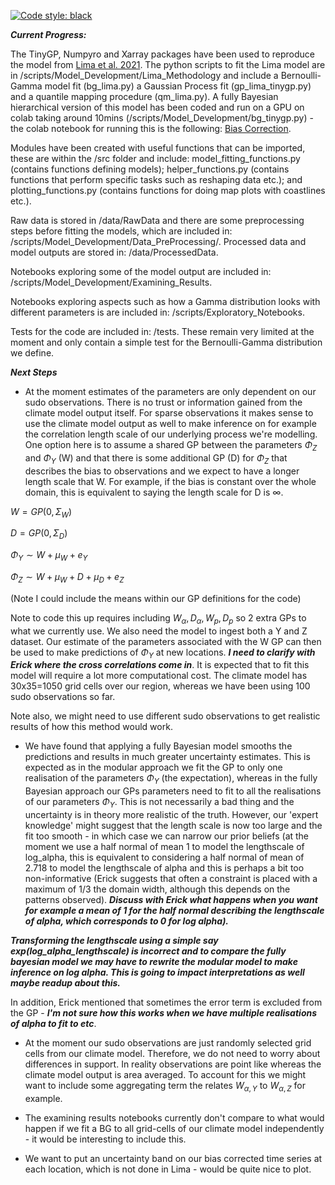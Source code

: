 [![Code style: black](https://img.shields.io/badge/code%20style-black-000000.svg)](https://github.com/psf/black)

***Current Progress:***

The TinyGP, Numpyro and Xarray packages have been used to reproduce the model from [Lima et al. 2021](http://dx.doi.org/10.1016/j.jhydrol.2021.126095). The python scripts to fit the Lima model are in /scripts/Model_Development/Lima_Methodology and include a Bernoulli-Gamma model fit (bg_lima.py) a Gaussian Process fit (gp_lima_tinygp.py) and a quantile mapping procedure (qm_lima.py). A fully Bayesian hierarchical version of this model has been coded and run on a GPU on colab taking around 10mins (/scripts/Model_Development/bg_tinygp.py) - the colab notebook for running this is the following: [Bias Correction](https://colab.research.google.com/drive/1d4HDeDqS8yW86ohiRQLM2W7aSQM8Osip?usp=sharing). 

Modules have been created with useful functions that can be imported, these are within the /src folder and include: model_fitting_functions.py (contains functions defining models); helper_functions.py (contains functions that perform specific tasks such as reshaping data etc.); and plotting_functions.py (contains functions for doing map plots with coastlines etc.).

Raw data is stored in /data/RawData and there are some preprocessing steps before fitting the models, which are included in: /scripts/Model_Development/Data_PreProcessing/. Processed data and model outputs are stored in: /data/ProcessedData.

Notebooks exploring some of the model output are included in: /scripts/Model_Development/Examining_Results. 

Notebooks exploring aspects such as how a Gamma distribution looks with different parameters is are included in: /scripts/Exploratory_Notebooks.

Tests for the code are included in: /tests. These remain very limited at the moment and only contain a simple test for the Bernoulli-Gamma distribution we define. 

***Next Steps***

- At the moment estimates of the parameters are only dependent on our sudo observations. There is no trust or information gained from the climate model output itself. For sparse observations it makes sense to use the climate model output as well to make inference on for example the correlation length scale of our underlying process we're modelling. One option here is to assume a shared GP between the parameters $\Phi_Z$ and  $\Phi_Y$ (W) and that there is some additional GP (D) for $\Phi_Z$ that describes the bias to observations and we expect to have a longer length scale that W. For example, if the bias is constant over the whole domain, this is equivalent to saying the length scale for D is $\infty$.

$W = GP(0,\Sigma_W)$ 

$D = GP(0,\Sigma_D)$ 

$\Phi_Y \sim W + \mu_W + e_Y$

$\Phi_Z \sim W + \mu_W + D + \mu_D + e_Z$

(Note I could include the means within our GP definitions for the code)

Note to code this up requires including $W_{\alpha},D_{\alpha},W_p,D_p$ so 2 extra GPs to what we currently use. We also need the model to ingest both a Y and Z dataset. Our estimate of the parameters associated with the W GP can then be used to make predictions of $\Phi_Y$ at new locations. ***I need to clarify with Erick where the cross correlations come in***. It is expected that to fit this model will require a lot more computational cost. The climate model has 30x35=1050 grid cells over our region, whereas we have been using 100 sudo observations so far. 

Note also, we might need to use different sudo observations to get realistic results of how this method would work. 

- We have found that applying a fully Bayesian model smooths the predictions and results in much greater uncertainty estimates. This is expected as in the modular approach we fit the GP to only one realisation of the parameters $\Phi_Y$ (the expectation), whereas in the fully Bayesian approach our GPs parameters need to fit to all the realisations of our parameters $\Phi_Y$. This is not necessarily a bad thing and the uncertainty is in theory more realistic of the truth. However, our 'expert knowledge' might suggest that the length scale is now too large and the fit too smooth - in which case we can narrow our prior beliefs (at the moment we use a half normal of mean 1 to model the lengthscale of log_alpha, this is equivalent to considering a half normal of mean of 2.718 to model the lengthscale of alpha and this is perhaps a bit too non-informative (Erick suggests that often a constraint is placed with a maximum of 1/3 the domain width, although this depends on the patterns observed). ***Discuss with Erick what happens when you want for example a mean of 1 for the half normal describing the lengthscale of alpha, which corresponds to 0 for log alpha).***

***Transforming the lengthscale using a simple say exp(log_alpha_lengthscale) is incorrect and to compare the fully bayesian model we may have to rewrite the modular model to make inference on log alpha. This is going to impact interpretations as well maybe readup about this.***

In addition, Erick mentioned that sometimes the error term is excluded from the GP - ***I'm not sure how this works when we have multiple realisations of alpha to fit to etc***.  

- At the moment our sudo observations are just randomly selected grid cells from our climate model. Therefore, we do not need to worry about differences in support. In reality observations are point like whereas the climate model output is area averaged. To account for this we might want to include some aggregating term the relates $W_{\alpha,Y}$ to $W_{\alpha,Z}$ for example.

- The examining results notebooks currently don't compare to what would happen if we fit a BG to all grid-cells of our climate model independently - it would be interesting to include this. 

- We want to put an uncertainty band on our bias corrected time series at each location, which is not done in Lima - would be quite nice to plot.
 